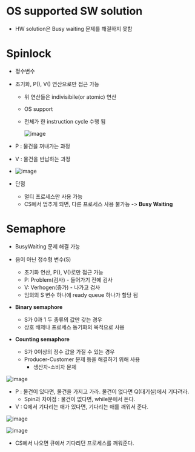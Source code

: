 <h1> OS supported SW solution </h1>

- HW solution은 Busy waiting 문제를 해결하지 못함

<h1> Spinlock </h1>

- 정수변수
- 초기화, P(), V() 연산으로만 접근 가능
  - 위 연산들은 indivisibile(or atomic) 연산
  - OS support
  - 전체가 한 instruction cycle 수행 됨
 
    ![image](https://github.com/youbeen2798/Deep-CS-study_for_interview/assets/62228401/1c566bad-9917-4670-bccc-d540ccb4ea7d)

- P : 물건을 꺼내가는 과정
- V : 물건을 반납하는 과정

- ![image](https://github.com/youbeen2798/Deep-CS-study_for_interview/assets/62228401/7eb40d16-9872-494d-851e-2afc8b440963)
- 단점 
  - 멀티 프로세스만 사용 가능
  - CS에서 멈추게 되면, 다른 프로세스 사용 불가능 -> <b> Busy Waiting </b>

<h1> Semaphore </h1>

- BusyWaiting 문제 해결 가능
- 음이 아닌 정수형 변수(S)
  - 초기화 연산, P(), V()로만 접근 가능
  - P: Problem(검사) - 들어가기 전에 검사
  - V: Verhogen(증가) - 나가고 검사
  - 임의의 S 변수 하나에 ready queue 하나가 할당 됨

- <b> Binary semaphore </b>
  - S가 0과 1 두 종류의 값만 갖는 경우
  - 상호 배제나 프로세스 동기화의 목적으로 사용
 
- <b> Counting semaphore </b>
  - S가 0이상의 정수 값을 가질 수 있는 경우
  - Producer-Customer 문제 등을 해결하기 위해 사용
    - 생산자-소비자 문제

![image](https://github.com/youbeen2798/Deep-CS-study_for_interview/assets/62228401/71b74e6d-5762-4022-8c5e-9b0cbb26d6e8)

- P : 물건이 있다면, 물건을 가지고 가라. 물건이 없다면 Q(대기실)에서 기다려라.
  - Spin과 차이점 : 물건이 없다면, while문에서 돈다.
- V : Q에서 기다리는 애가 있다면, 기다리는 애를 깨워서 준다.

![image](https://github.com/youbeen2798/Deep-CS-study_for_interview/assets/62228401/05a80ec9-917a-480f-92d2-1fda8000fa0e)

![image](https://github.com/youbeen2798/Deep-CS-study_for_interview/assets/62228401/223143d9-e660-4088-8012-aacd970a45fe)
- CS에서 나오면 큐에서 기다리던 프로세스를 깨워준다.
